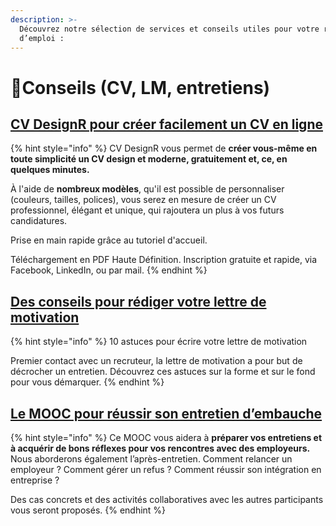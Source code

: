 ```yaml
---
description: >-
  Découvrez notre sélection de services et conseils utiles pour votre recherche
  d’emploi :
---
```


# 📓Conseils \(CV, LM, entretiens\)

## [**CV DesignR pour créer facilement un CV en ligne**](https://www.emploi-store.fr/portail/services/outilDeCreationDeCvDesignPdfGratuit)

{% hint style="info" %}
CV DesignR vous permet de **créer vous-même en toute simplicité un CV design et moderne, gratuitement et, ce, en quelques minutes.**

À l'aide de **nombreux modèles**, qu'il est possible de personnaliser \(couleurs, tailles, polices\), vous serez en mesure de créer un CV professionnel, élégant et unique, qui rajoutera un plus à vos futurs candidatures. 

Prise en main rapide grâce au tutoriel d'accueil. 

Téléchargement en PDF Haute Définition. Inscription gratuite et rapide, via Facebook, LinkedIn, ou par mail.
{% endhint %}

## [**Des conseils pour rédiger votre lettre de motivation**](https://www.pole-emploi.fr/candidat/vos-recherches/preparer-votre-candidature/10-astuces-pour-ecrire-votre-let.html)

{% hint style="info" %}
10 astuces pour écrire votre lettre de motivation

Premier contact avec un recruteur, la lettre de motivation a pour but de décrocher un entretien. Découvrez ces astuces sur la forme et sur le fond pour vous démarquer.
{% endhint %}

## [**Le MOOC pour réussir son entretien d’embauche**](https://www.emploi-store.fr/portail/services/reussirLEntretienDEmbauche)

{% hint style="info" %}
Ce MOOC vous aidera à **préparer vos entretiens et à acquérir de bons réflexes pour vos rencontres avec des employeurs.** Nous aborderons également l’après-entretien. Comment relancer un employeur ? Comment gérer un refus ? Comment réussir son intégration en entreprise ?

Des cas concrets et des activités collaboratives avec les autres participants  vous seront proposés.
{% endhint %}

  


  



